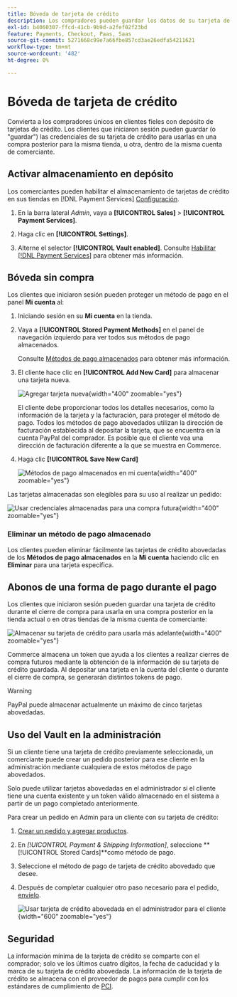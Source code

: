 ```yaml
---
title: Bóveda de tarjeta de crédito
description: Los compradores pueden guardar los datos de su tarjeta de crédito para futuras compras.
exl-id: b4060307-ffcd-41cb-9b9d-a2fef02f23bd
feature: Payments, Checkout, Paas, Saas
source-git-commit: 5271668c99e7a66fbe857cd3ae26edfa54211621
workflow-type: tm+mt
source-wordcount: '482'
ht-degree: 0%

---
```


# Bóveda de tarjeta de crédito

Convierta a los compradores únicos en clientes fieles con depósito de tarjetas de crédito. Los clientes que iniciaron sesión pueden guardar (o &quot;guardar&quot;) las credenciales de su tarjeta de crédito para usarlas en una compra posterior para la misma tienda, u otra, dentro de la misma cuenta de comerciante.

## Activar almacenamiento en depósito

Los comerciantes pueden habilitar el almacenamiento de tarjetas de crédito en sus tiendas en [!DNL Payment Services] [Configuración](settings.md#card-vaulting).

1. En la barra lateral _Admin_, vaya a **[!UICONTROL Sales]** > **[!UICONTROL Payment Services]**.

1. Haga clic en **[!UICONTROL Settings]**.

1. Alterne el selector **[!UICONTROL Vault enabled]**. Consulte [Habilitar [!DNL Payment Services]](settings.md#enable-payment-services) para obtener más información.

## Bóveda sin compra

Los clientes que iniciaron sesión pueden proteger un método de pago en el panel **Mi cuenta** al:

1. Iniciando sesión en su **Mi cuenta** en la tienda.

1. Vaya a **[!UICONTROL Stored Payment Methods]** en el panel de navegación izquierdo para ver todos sus métodos de pago almacenados.

   Consulte [Métodos de pago almacenados](https://experienceleague.adobe.com/en/docs/commerce-admin/stores-sales/payments/stored-payment-methods) para obtener más información.

1. El cliente hace clic en **[!UICONTROL Add New Card]** para almacenar una tarjeta nueva.

   ![Agregar tarjeta nueva](assets/add-new-card.png){width="400" zoomable="yes"}

   El cliente debe proporcionar todos los detalles necesarios, como la información de la tarjeta y la facturación, para proteger el método de pago.
Todos los métodos de pago abovedados utilizan la dirección de facturación establecida al depositar la tarjeta, que se encuentra en la cuenta PayPal del comprador. Es posible que el cliente vea una dirección de facturación diferente a la que se muestra en Commerce.

1. Haga clic **[!UICONTROL Save New Card]**

   ![Métodos de pago almacenados en mi cuenta](assets/stored-payment-methods.png){width="400" zoomable="yes"}

Las tarjetas almacenadas son elegibles para su uso al realizar un pedido:

![Usar credenciales almacenadas para una compra futura](assets/use-stored-card.png){width="400" zoomable="yes"}

### Eliminar un método de pago almacenado

Los clientes pueden eliminar fácilmente las tarjetas de crédito abovedadas de los **Métodos de pago almacenados** en la **Mi cuenta** haciendo clic en **Eliminar** para una tarjeta específica.

## Abonos de una forma de pago durante el pago

Los clientes que iniciaron sesión pueden guardar una tarjeta de crédito durante el cierre de compra para usarla en una compra posterior en la tienda actual o en otras tiendas de la misma cuenta de comerciante:

![Almacenar su tarjeta de crédito para usarla más adelante](assets/save-card-for-later.png){width="400" zoomable="yes"}

Commerce almacena un token que ayuda a los clientes a realizar cierres de compra futuros mediante la obtención de la información de su tarjeta de crédito guardada. Al depositar una tarjeta en la cuenta del cliente o durante el cierre de compra, se generarán distintos tokens de pago.

>[!WARNING]
>
> PayPal puede almacenar actualmente un máximo de cinco tarjetas abovedadas.

## Uso del Vault en la administración

Si un cliente tiene una tarjeta de crédito previamente seleccionada, un comerciante puede crear un pedido posterior para ese cliente en la administración mediante cualquiera de estos métodos de pago abovedados.

Solo puede utilizar tarjetas abovedadas en el administrador si el cliente tiene una cuenta existente y un token válido almacenado en el sistema a partir de un pago completado anteriormente.

Para crear un pedido en Admin para un cliente con su tarjeta de crédito:

1. [Crear un pedido y agregar productos](https://experienceleague.adobe.com/docs/commerce-admin/stores-sales/point-of-purchase/assist/customer-account-create-order.html).
1. En _[!UICONTROL Payment & Shipping Information]_, seleccione **[!UICONTROL Stored Cards]**como método de pago.
1. Seleccione el método de pago de tarjeta de crédito abovedado que desee.
1. Después de completar cualquier otro paso necesario para el pedido, [envíelo](https://experienceleague.adobe.com/docs/commerce-admin/stores-sales/point-of-purchase/assist/customer-account-create-order.html?lang=en#step-3%3A-submit-the-order).

   ![Usar tarjeta de crédito abovedada en el administrador para el cliente](assets/admin-vaultedcard.png){width="600" zoomable="yes"}

## Seguridad

La información mínima de la tarjeta de crédito se comparte con el comprador; solo ve los últimos cuatro dígitos, la fecha de caducidad y la marca de su tarjeta de crédito abovedada. La información de la tarjeta de crédito se almacena con el proveedor de pagos para cumplir con los estándares de cumplimiento de [PCI](security.md#PCI-compliance).
